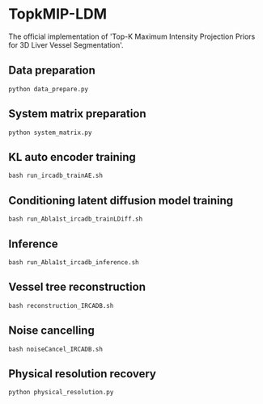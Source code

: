 # TopkMIP-LDM
The official implementation of 'Top-K Maximum Intensity Projection Priors for 3D Liver Vessel Segmentation'.

## Data preparation
`python data_prepare.py`
## System matrix preparation
`python system_matrix.py`
## KL auto encoder training
`bash run_ircadb_trainAE.sh`
## Conditioning latent diffusion model training
`bash run_Abla1st_ircadb_trainLDiff.sh`
## Inference
`bash run_Abla1st_ircadb_inference.sh`
## Vessel tree reconstruction
`bash reconstruction_IRCADB.sh`
## Noise cancelling
`bash noiseCancel_IRCADB.sh`
## Physical resolution recovery
`python physical_resolution.py`
